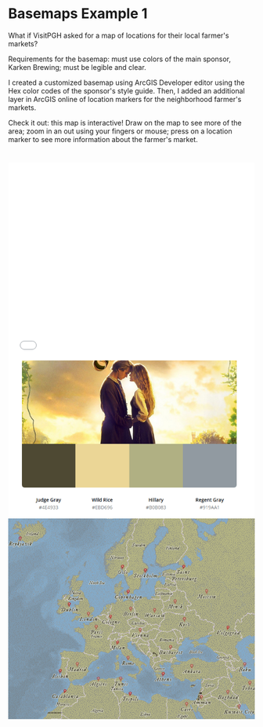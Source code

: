 # Basemaps Example 1

What if VisitPGH asked for a map of locations for their local farmer's markets?

Requirements for the basemap: must use colors of the main sponsor, Karken Brewing; must be legible and clear.

I created a customized basemap using ArcGIS Developer editor using the Hex color codes of the sponsor's style guide. Then, I added an additional layer in ArcGIS online of location markers for the neighborhood farmer's markets.

Check it out: this map is interactive! Draw on the map to see more of the area; zoom in an out using your fingers or mouse; press on a location marker to see more information about the farmer's market.

<style>.embed-container {position: relative; padding-bottom: 80%; height: 0; max-width: 100%;} .embed-container iframe, .embed-container object, .embed-container iframe{position: absolute; top: 0; left: 0; width: 100%; height: 100%;} small{position: absolute; z-index: 40; bottom: 0; margin-bottom: -15px;}</style><div class="embed-container"><iframe width="500" height="400" frameborder="0" scrolling="no" marginheight="0" marginwidth="0" title="VisitPGH Example Map" src="//carnegiemellon.maps.arcgis.com/apps/Embed/index.html?webmap=bfb71507aee641959144c86ac1cf452e&extent=-80.0786,40.3827,-79.8463,40.4984&zoom=true&previewImage=false&scale=false&search=true&searchextent=true&legend=true&disable_scroll=true&theme=light"></iframe>


# Basemaps Example 2

This time on my own, I created a customized basemap using my favorite movie: The Princess Bride.</p>

Self Imposed requirements for the basemap: must use colors from the main promotional poster; must be legible and clear.</p>

I pulled the Hex codes of the movie's promotional poster using Canva. Then, I used the Hex codes to create a customized basemap in ArcGIS Developer.</p>

Compare the two images. Can you see where the color pallet was used for land, water, and labels?

<img src="ColorPallet_PrincessBrideBaseMap.PNG"/>
<img src="Image_PrincessBrideBaseMap.PNG"/>

